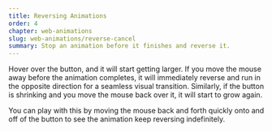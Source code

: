 ```yaml
---
title: Reversing Animations
order: 4
chapter: web-animations
slug: web-animations/reverse-cancel
summary: Stop an animation before it finishes and reverse it.
---
```


Hover over the button, and it will start getting larger. If you move the mouse away before the animation completes, it will immediately reverse and run in the opposite direction for a seamless visual transition. Similarly, if the button is shrinking and you move the mouse back over it, it will start to grow again.

You can play with this by moving the mouse back and forth quickly onto and off of the button to see the animation keep reversing indefinitely.
